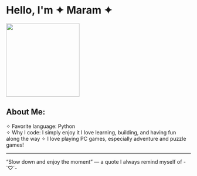 # Hello, I'm ✦ Maram ✦ 

<img src="https://media0.giphy.com/media/v1.Y2lkPTc5MGI3NjExYWhwMTJhdm1yOGpveTFkN203cHdrbTlpNDVxOWRzZTg4enlvMndqZSZlcD12MV9pbnRlcm5hbF9naWZfYnlfaWQmY3Q9Zw/LHZyixOnHwDDy/giphy.gif" width="200"/>

##  About Me:

✧ Favorite language: Python  
✧ Why I code: I simply enjoy it I love learning, building,
and having fun along the way
    ✧ I love playing PC games, especially adventure and puzzle games!
  

---

“Slow down and enjoy the moment” — a quote I always remind myself of -`♡´-

